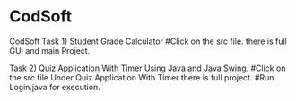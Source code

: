 # CodSoft
CodSoft 
Task 1) Student Grade Calculator
#Click on the src file. there is full GUI and main Project.

Task 2) Quiz Application With Timer Using Java and Java Swing.
#Click on the src file Under Quiz Application With Timer there is full project.
#Run Login.java for execution.
